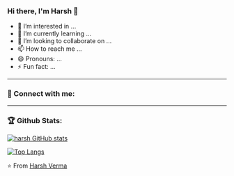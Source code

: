 ### Hi there, I'm Harsh 👋

- 👀 I’m interested in ...
- 🌱 I’m currently learning ...
- 💞️ I’m looking to collaborate on ...
- 📫 How to reach me ...
- 😄 Pronouns: ...
- ⚡ Fun fact: ...

<!---
HARSHVERMA721/HARSHVERMA721 is a ✨ special ✨ repository because its `README.md` (this file) appears on your GitHub profile.
You can click the Preview link to take a look at your changes.
--->

---


### 🤝 Connect with me:



---

### 🏆 Github Stats:

[![harsh GitHub stats](https://github-readme-stats.vercel.app/api?username=HARSHVERMA721&show_icons=true)](https://github.com/HARSHVERMA721/github-readme-stats&show_icons=true)

[![Top Langs](https://github-readme-stats.vercel.app/api/top-langs/?username=HARSHVERMA721&show_icons=true)](https://github.com/anuraghazra/github-readme-stats&show_icons=tue)




[linkedin]: https://www.linkedin.com/in/harsh-verma-74062b233/
[gmail]: hv0096@gmail.com/

⭐️ From [Harsh Verma](https://github.com/HARSHVERMA721)
